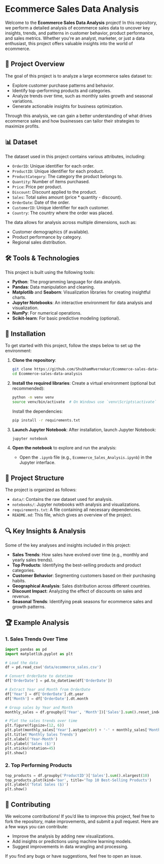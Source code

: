 
# Ecommerce Sales Data Analysis

Welcome to the **Ecommerce Sales Data Analysis** project! In this repository, we perform a detailed analysis of ecommerce sales data to uncover key insights, trends, and patterns in customer behavior, product performance, and sales metrics. Whether you're an analyst, marketer, or just a data enthusiast, this project offers valuable insights into the world of ecommerce.

## 🚀 Project Overview

The goal of this project is to analyze a large ecommerce sales dataset to:
- Explore customer purchase patterns and behavior.
- Identify top-performing products and categories.
- Analyze trends over time, such as monthly sales growth and seasonal variations.
- Generate actionable insights for business optimization.

Through this analysis, we can gain a better understanding of what drives ecommerce sales and how businesses can tailor their strategies to maximize profits.

## 📊 Dataset

The dataset used in this project contains various attributes, including:
- `OrderID`: Unique identifier for each order.
- `ProductID`: Unique identifier for each product.
- `ProductCategory`: The category the product belongs to.
- `Quantity`: Number of items purchased.
- `Price`: Price per product.
- `Discount`: Discount applied to the product.
- `Sales`: Total sales amount (price * quantity - discount).
- `OrderDate`: Date of the order.
- `CustomerID`: Unique identifier for each customer.
- `Country`: The country where the order was placed.

The data allows for analysis across multiple dimensions, such as:
- Customer demographics (if available).
- Product performance by category.
- Regional sales distribution.

## 🛠️ Tools & Technologies

This project is built using the following tools:
- **Python**: The programming language for data analysis.
- **Pandas**: Data manipulation and cleaning.
- **Matplotlib** and **Seaborn**: Visualization libraries for creating insightful charts.
- **Jupyter Notebooks**: An interactive environment for data analysis and visualization.
- **NumPy**: For numerical operations.
- **Scikit-learn**: For basic predictive modeling (optional).

## 🔧 Installation

To get started with this project, follow the steps below to set up the environment:

1. **Clone the repository**:
   ```bash
   git clone https://github.com/ShubhamMvernekar/Ecommerce-sales-data-analysis.git
   cd Ecommerce-sales-data-analysis
   ```

2. **Install the required libraries**:
   Create a virtual environment (optional but recommended):
   ```bash
   python -m venv venv
   source venv/bin/activate  # On Windows use `venv\Scripts\activate`
   ```
   Install the dependencies:
   ```bash
   pip install -r requirements.txt
   ```

3. **Launch Jupyter Notebook**:
   After installation, launch Jupyter Notebook:
   ```bash
   jupyter notebook
   ```

4. **Open the notebook** to explore and run the analysis:
   - Open the `.ipynb` file (e.g., `Ecommerce_Sales_Analysis.ipynb`) in the Jupyter interface.

## 📂 Project Structure

The project is organized as follows:
- `data/`: Contains the raw dataset used for analysis.
- `notebooks/`: Jupyter notebooks with analysis and visualizations.
- `requirements.txt`: A file containing all necessary dependencies.
- `README.md`: This file, which gives an overview of the project.

## 🔍 Key Insights & Analysis

Some of the key analyses and insights included in this project:
- **Sales Trends**: How sales have evolved over time (e.g., monthly and yearly sales trends).
- **Top Products**: Identifying the best-selling products and product categories.
- **Customer Behavior**: Segmenting customers based on their purchasing habits.
- **Geographical Analysis**: Sales distribution across different countries.
- **Discount Impact**: Analyzing the effect of discounts on sales and revenue.
- **Seasonal Trends**: Identifying peak seasons for ecommerce sales and growth patterns.

## 🏆 Example Analysis

### 1. Sales Trends Over Time
```python
import pandas as pd
import matplotlib.pyplot as plt

# Load the data
df = pd.read_csv('data/ecommerce_sales.csv')

# Convert OrderDate to datetime
df['OrderDate'] = pd.to_datetime(df['OrderDate'])

# Extract Year and Month from OrderDate
df['Year'] = df['OrderDate'].dt.year
df['Month'] = df['OrderDate'].dt.month

# Group sales by Year and Month
monthly_sales = df.groupby(['Year', 'Month'])['Sales'].sum().reset_index()

# Plot the sales trends over time
plt.figure(figsize=(12, 6))
plt.plot(monthly_sales['Year'].astype(str) + '-' + monthly_sales['Month'].astype(str), monthly_sales['Sales'], marker='o')
plt.title('Monthly Sales Trends')
plt.xlabel('Year-Month')
plt.ylabel('Sales ($)')
plt.xticks(rotation=45)
plt.show()
```

### 2. Top Performing Products
```python
top_products = df.groupby('ProductID')['Sales'].sum().nlargest(10)
top_products.plot(kind='bar', title='Top 10 Best-Selling Products')
plt.ylabel('Total Sales ($)')
plt.show()
```

## 🤝 Contributing

We welcome contributions! If you’d like to improve this project, feel free to fork the repository, make improvements, and submit a pull request. Here are a few ways you can contribute:
- Improve the analysis by adding new visualizations.
- Add insights or predictions using machine learning models.
- Suggest improvements in data wrangling and processing.

If you find any bugs or have suggestions, feel free to open an issue.

